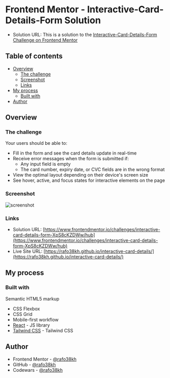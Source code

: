 # Frontend Mentor - Interactive-Card-Details-Form Solution

- Solution URL: []()
  This is a solution to the [Interactive-Card-Details-Form Challenge on Frontend Mentor]({https://www.frontendmentor.io/challenges/interactive-card-details-form-XpS8cKZDWw/hub})

## Table of contents

- [Overview](#overview)
  - [The challenge](#the-challenge)
  - [Screenshot](#screenshot)
  - [Links](#links)
- [My process](#my-process)
  - [Built with](#built-with)
- [Author](#author)

## Overview

### The challenge

Your users should be able to:

- Fill in the form and see the card details update in real-time
- Receive error messages when the form is submitted if:
  - Any input field is empty
  - The card number, expiry date, or CVC fields are in the wrong format
- View the optimal layout depending on their device's screen size
- See hover, active, and focus states for interactive elements on the page

### Screenshot

![screenshot](./images/Screenshot.png)

### Links

- Solution URL: [https://www.frontendmentor.io/challenges/interactive-card-details-form-XpS8cKZDWw/hub](https://www.frontendmentor.io/challenges/interactive-card-details-form-XpS8cKZDWw/hub)
- Live Site URL: [https://rafo38kh.github.io/interactive-card-details/](https://rafo38kh.github.io/interactive-card-details/)

## My process

### Built with

Semantic HTML5 markup

- CSS Flexbox
- CSS Grid
- Mobile-first workflow
- [React](https://reactjs.org/) - JS library
- [Tailwind CSS](https://tailwindcss.com/) - Tailwind CSS

## Author

- Frontend Mentor - [@rafo38kh](https://www.frontendmentor.io/profile/rafo38kh)
- GitHub - [@rafo38kh](https://github.com/rafo38kh)
- Codewars - [@rafo38kh](https://www.codewars.com/users/rafo38kh)
